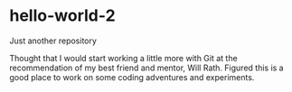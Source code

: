 # hello-world-2
Just another repository

Thought that I would start working a little more with Git at the recommendation of my best friend and mentor, Will Rath.  Figured this is a good place to work on some coding adventures and experiments.
